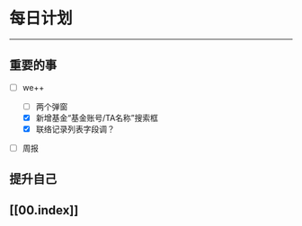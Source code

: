 
# 每日计划
---
## 重要的事

- [ ]  we++
     - [ ]   两个弹窗
     - [x]   新增基金“基金账号/TA名称”搜索框
     - [x] 联络记录列表字段调？
- [ ] 周报


## 提升自己

  



## [[00.index]]










